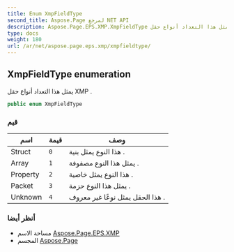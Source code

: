 ```yaml
---
title: Enum XmpFieldType
second_title: Aspose.Page لمرجع NET API
description: Aspose.Page.EPS.XMP.XmpFieldType تعداد. يمثل هذا التعداد أنواع حقل XMP .
type: docs
weight: 180
url: /ar/net/aspose.page.eps.xmp/xmpfieldtype/
---
```

## XmpFieldType enumeration

يمثل هذا التعداد أنواع حقل XMP .

```csharp
public enum XmpFieldType
```

### قيم

| اسم | قيمة | وصف |
| --- | --- | --- |
| Struct | `0` | هذا النوع يمثل بنية . |
| Array | `1` | يمثل هذا النوع مصفوفة . |
| Property | `2` | هذا النوع يمثل خاصية . |
| Packet | `3` | يمثل هذا النوع حزمة . |
| Unknown | `4` | هذا الحقل يمثل نوعًا غير معروف . |

### أنظر أيضا

* مساحة الاسم [Aspose.Page.EPS.XMP](../../aspose.page.eps.xmp/)
* المجسم [Aspose.Page](../../)


